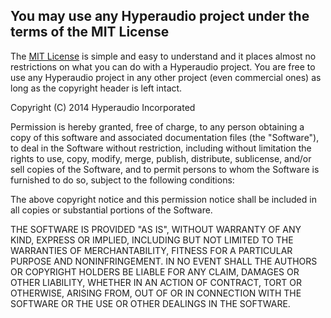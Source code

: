 You may use any Hyperaudio project under the terms of the MIT License
---------------------------------------------------------------------

The [MIT License](https://en.wikipedia.org/wiki/MIT_License) is simple and easy to understand and it places almost no restrictions on what you can do with a Hyperaudio project. You are free to use any Hyperaudio project in any other project (even commercial ones) as long as the copyright header is left intact.

Copyright (C) 2014 Hyperaudio Incorporated

Permission is hereby granted, free of charge, to any person obtaining a copy of this software and associated documentation files (the "Software"), to deal in the Software without restriction, including without limitation the rights to use, copy, modify, merge, publish, distribute, sublicense, and/or sell copies of the Software, and to permit persons to whom the Software is furnished to do so, subject to the following conditions:

The above copyright notice and this permission notice shall be included in all copies or substantial portions of the Software.

THE SOFTWARE IS PROVIDED "AS IS", WITHOUT WARRANTY OF ANY KIND, EXPRESS OR IMPLIED, INCLUDING BUT NOT LIMITED TO THE WARRANTIES OF MERCHANTABILITY, FITNESS FOR A PARTICULAR PURPOSE AND NONINFRINGEMENT. IN NO EVENT SHALL THE AUTHORS OR COPYRIGHT HOLDERS BE LIABLE FOR ANY CLAIM, DAMAGES OR OTHER LIABILITY, WHETHER IN AN ACTION OF CONTRACT, TORT OR OTHERWISE, ARISING FROM, OUT OF OR IN CONNECTION WITH THE SOFTWARE OR THE USE OR OTHER DEALINGS IN THE SOFTWARE.
